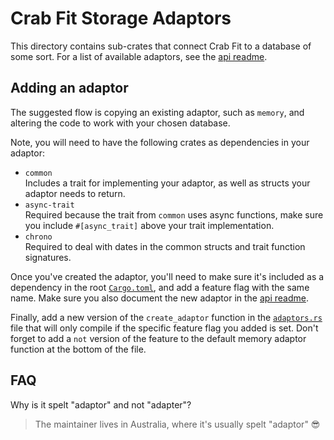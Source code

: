# Crab Fit Storage Adaptors

This directory contains sub-crates that connect Crab Fit to a database of some sort. For a list of available adaptors, see the [api readme](../README.md).

## Adding an adaptor

The suggested flow is copying an existing adaptor, such as `memory`, and altering the code to work with your chosen database.

Note, you will need to have the following crates as dependencies in your adaptor:

- `common`<br>Includes a trait for implementing your adaptor, as well as structs your adaptor needs to return.
- `async-trait`<br>Required because the trait from `common` uses async functions, make sure you include `#[async_trait]` above your trait implementation.
- `chrono`<br>Required to deal with dates in the common structs and trait function signatures.

Once you've created the adaptor, you'll need to make sure it's included as a dependency in the root [`Cargo.toml`](../Cargo.toml), and add a feature flag with the same name. Make sure you also document the new adaptor in the [api readme](../README.md).

Finally, add a new version of the `create_adaptor` function in the [`adaptors.rs`](../src/adaptors.rs) file that will only compile if the specific feature flag you added is set. Don't forget to add a `not` version of the feature to the default memory adaptor function at the bottom of the file.

## FAQ

Why is it spelt "adaptor" and not "adapter"?
> The maintainer lives in Australia, where it's usually spelt "adaptor" 😎
